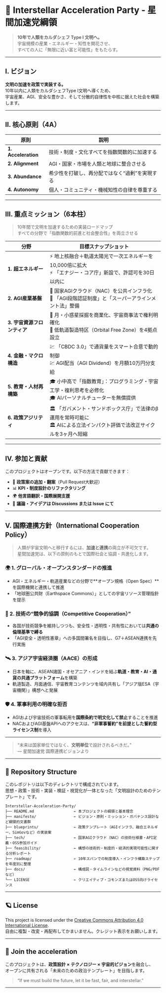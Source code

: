 # 🚀 Interstellar Acceleration Party - 星間加速党綱領

> **10年で人類をカルダシェフ Type I 文明へ。**  
> 宇宙規模の産業・エネルギー・知性を開花させ、  
> すべての人に「無限に近い富と可能性」をもたらす。

---

## Ⅰ. ビジョン

**文明の加速を政策で実装する。**  
10年以内に人類をカルダシェフType I文明へ導くため、  
宇宙産業、AGI、安全な豊かさ、そして分散的自律性を中核に据えた社会を構築します。

---

## Ⅱ. 核心原則（4A）

| 原則 | 説明 |
|------|------|
| **1. Acceleration** | 技術・制度・文化すべてを指数関数的に加速する |
| **2. Alignment** | AGI・国家・市場を人類と地球に整合させる |
| **3. Abundance** | 希少性を打破し、再分配ではなく“過剰”を実現する |
| **4. Autonomy** | 個人・コミュニティ・機械知性の自律を尊重する |

---

## Ⅲ. 重点ミッション（6本柱）

> 10年間で文明を加速するための実装ロードマップ  
> すべての分野で「指数関数的前進と社会整合性」を両立させる

| 分野 | 目標スナップショット |
|------|------------------------|
| **1. 超エネルギー** | ⚡ 地上核融合＋軌道太陽光で一次エネルギーを10,000倍に拡大<br>⚡ 「エナジー・コア庁」新設で、許認可を30日以内に |
| **2. AGI産業基盤** | 🤖 国家AGIクラウド（NAC）を公共インフラ化<br>🤖 「AGI段階認証制度」と「スーパーアラインメント法」整備 |
| **3. 宇宙資源フロンティア** | 🚀 月・小惑星採掘を商業化、宇宙商事法で権利明確化<br>🚀 低軌道製造特区（Orbital Free Zone）を4拠点設立 |
| **4. 金融・マクロ構造** | 💹 「CBDC 3.0」で通貨量をスマート合意で動的制御<br>💹 AGI配当（AGI Dividend）を月額10万円分支給 |
| **5. 教育・人材再構築** | 🎓 小中高で「指数教育」：プログラミング・宇宙工学・複利思考を必修化<br>🎓 AIパーソナルチューターを無償提供 |
| **6. 政策アジリティ** | 🏛 「ガバメント・サンドボックス庁」で法律のβ運用を常時可能に<br>🏛 AIによる立法インパクト評価で法改正サイクルを3ヶ月へ短縮 |

---

## Ⅳ. 参加と貢献

このプロジェクトはオープンです。以下の方法で貢献できます：

- 🧠 **政策案の追加・翻案**（Pull Request大歓迎）
- 📊 **KPI・制度設計のリファクタリング**
- 🌍 **他言語翻訳・国際展開支援**
- 💬 **議論・アイデアは Discussions または Issue にて**

---

## Ⅴ. 国際連携方針（International Cooperation Policy）

> 人類が宇宙文明へと移行するには、**加速と連携**の両立が不可欠です。  
> 星間加速党は、以下の原則のもとで国際社会と協調・共進化します。

### 🌍 1. グローバル・オープンスタンダードの推進

- AGI・エネルギー・軌道産業などの分野で**オープン規格（Open Spec）**を国際機関と連携して推進
- 「地球圏公共財（Earthspace Commons）」としての宇宙リソース管理指針を提示

### 🤝 2. 技術の“競争的協調（Competitive Cooperation）”

- 各国が技術競争を維持しつつも、安全性・透明性・共有性においては**共通の倫理基準で縛る**
- 「AGI安全・透明性憲章」への多国間署名を目指し、G7＋ASEAN連携を先行実施

### 🛰 3. アジア宇宙経済圏（AACE）の形成

- 日本を軸に、ASEAN諸国・オセアニア・インドを結ぶ**軌道・教育・AI・通貨の共通プラットフォーム**を構築
- 軌道製造、月面通信、宇宙教育コンテンツを域内共有し「アジア版ESA（宇宙機関）」構想へと発展

### 🛡 4. 軍事利用の明確な拒否

- AGIおよび宇宙技術の軍事転用を**国際条約で明文化して禁止**することを推進
- NACおよびAGI基盤APIへのアクセスは、**“非軍事誓約”を前提とした誓約型ライセンス制**を導入

---

> “未来は国家単位ではなく、**文明単位**で設計されるべきだ。”  
> — 星間加速党 国際連携ビジョンより

---

## 📁 Repository Structure

このレポジトリは以下のディレクトリで構成されています。  
思想・政策・技術・実装・検証・視覚化が一体となった「文明設計のためのテンプレート」です。
```plaintext
Interstellar-Acceleration-Party/
├── README.md                  ← 本プロジェクトの綱領と基本理念
├── manifesto/                 ← ビジョン・原則・ミッション・ガバナンス設計など綱領的文書群
├── blueprints/                ← 政策テンプレート（AGIインフラ、融合エネルギー、SimGovなど）の実装案
├── tech/                      ← 国家AGIクラウド（NAC）の技術仕様書・API定義・OSS参加ガイド
├── feasibility/               ← 構想の技術的・制度的・経済的実現可能性に関する分析レポート
├── roadmap/                   ← 10年スパンでの制度導入・インフラ構築ステップを年度別に整理
├── docs/                      ← 構成図・タイムラインなどの視覚資料（PNG/PDFなど）
└── LICENSE                    ← クリエイティブ・コモンズまたはOSS向けライセンス
```
---

## 🪐 License

This project is licensed under the [Creative Commons Attribution 4.0 International License](https://creativecommons.org/licenses/by/4.0/).  
自由に複製・改変・再配布してかまいません。クレジット表示をお願いします。

---

## 🌌 Join the acceleration

このプロジェクトは、**政策設計 × テクノロジー × 宇宙的ビジョン**を融合し、  
オープンに共有される「未来のための政治テンプレート」を目指します。

> “If we must build the future, let it be fast, fair, and interstellar.”

---
